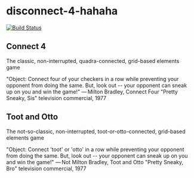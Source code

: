# disconnect-4-hahaha

[![Build Status](https://travis-ci.com/ECE421/disconnect-4-hahaha.svg?branch=master)](https://travis-ci.com/ECE421/disconnect-4-hahaha)

## Connect 4
The classic, non-interrupted, quadra-connected, grid-based elements game

"Object: Connect four of your checkers in a row while preventing your opponent from doing the same. But, look out -- your opponent can sneak up on you and win the game!"
— Milton Bradley, Connect Four "Pretty Sneaky, Sis" television commercial, 1977

## Toot and Otto
The not-so-classic, non-interrupted, toot-or-otto-connected, grid-based elements game

"Object: Connect 'toot' or 'otto' in a row while preventing your opponent from doing the same. But, look out -- your opponent can sneak up on you and win the game!"
— Not Milton Bradley, Toot and Otto "Pretty Sneaky, Bro" television commercial, 1977
